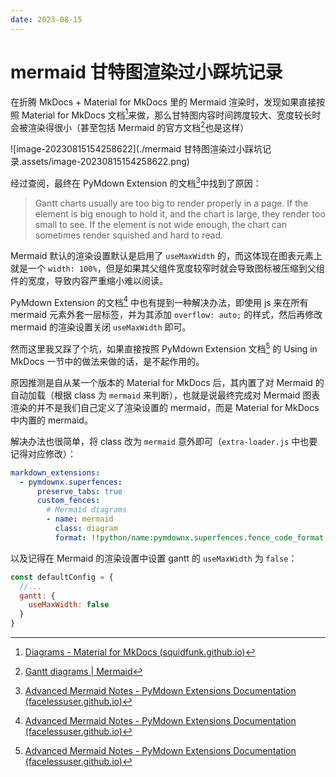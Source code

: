 ```yaml
---
date: 2023-08-15
---
```




# mermaid 甘特图渲染过小踩坑记录

在折腾 MkDocs + Material for MkDocs 里的 Mermaid 渲染时，发现如果直接按照 Material for MkDocs 文档[^1]来做，那么甘特图内容时间跨度较大、宽度较长时会被渲染得很小（甚至包括 Mermaid 的官方文档[^2]也是这样）

![image-20230815154258622](./mermaid 甘特图渲染过小踩坑记录.assets/image-20230815154258622.png)

<!-- more -->

经过查阅，最终在 PyMdown Extension 的文档[^3]中找到了原因：

> Gantt charts usually are too big to render properly in a page. If the element is big enough to hold it, and the chart is large, they render too small to see. If the element is not wide enough, the chart can sometimes render squished and hard to read.

Mermaid 默认的渲染设置默认是启用了 `useMaxWidth` 的，而这体现在图表元素上就是一个 `width: 100%`，但是如果其父组件宽度较窄时就会导致图标被压缩到父组件的宽度，导致内容严重缩小难以阅读。

PyMdown Extension 的文档[^3] 中也有提到一种解决办法，即使用 js 来在所有 mermaid 元素外套一层标签，并为其添加 `overflow: auto;` 的样式，然后再修改 mermaid 的渲染设置关闭 `useMaxWidth` 即可。

然而这里我又踩了个坑，如果直接按照 PyMdown Extension 文档[^3] 的 Using in MkDocs 一节中的做法来做的话，是不起作用的。

原因推测是自从某一个版本的 Material for MkDocs 后，其内置了对 Mermaid 的自动加载（根据 class 为 `mermaid` 来判断），也就是说最终完成对 Mermaid 图表渲染的并不是我们自己定义了渲染设置的 mermaid，而是 Material for MkDocs 中内置的 mermaid。

解决办法也很简单，将 class 改为 `mermaid` 意外即可（`extra-loader.js` 中也要记得对应修改）：

```yml hl_lines="7"
markdown_extensions:
  - pymdownx.superfences:
      preserve_tabs: true
      custom_fences:
        # Mermaid diagrams
        - name: mermaid
          class: diagram
          format: !!python/name:pymdownx.superfences.fence_code_format
```

以及记得在 Mermaid 的渲染设置中设置 gantt 的 `useMaxWidth` 为 `false`：

```js hl_lines="3-5"
const defaultConfig = {
  //...
  gantt: {
    useMaxWidth: false
  }
}
```



[^1]: [Diagrams - Material for MkDocs (squidfunk.github.io)](https://squidfunk.github.io/mkdocs-material/reference/diagrams/)
[^2]: [Gantt diagrams | Mermaid](http://mermaid.js.org/syntax/gantt.html)
[^3]: [Advanced Mermaid Notes - PyMdown Extensions Documentation (facelessuser.github.io)](https://facelessuser.github.io/pymdown-extensions/extras/mermaid/#practical-diagrams)